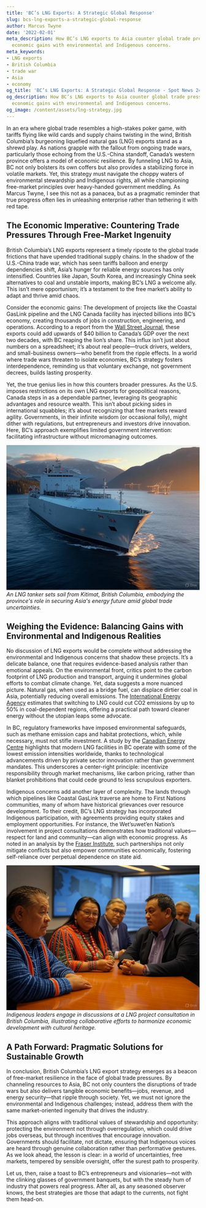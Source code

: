 ```yaml
---
title: 'BC’s LNG Exports: A Strategic Global Response'
slug: bcs-lng-exports-a-strategic-global-response
author: Marcus Twyne
date: '2022-02-01'
meta_description: How BC’s LNG exports to Asia counter global trade pressures, balancing
  economic gains with environmental and Indigenous concerns.
meta_keywords:
- LNG exports
- British Columbia
- trade war
- Asia
- economy
og_title: 'BC’s LNG Exports: A Strategic Global Response - Spot News 24'
og_description: How BC’s LNG exports to Asia counter global trade pressures, balancing
  economic gains with environmental and Indigenous concerns.
og_image: /content/assets/lng-strategy.jpg
---
```


In an era where global trade resembles a high-stakes poker game, with tariffs flying like wild cards and supply chains twisting in the wind, British Columbia’s burgeoning liquefied natural gas (LNG) exports stand as a shrewd play. As nations grapple with the fallout from ongoing trade wars, particularly those echoing from the U.S.-China standoff, Canada’s western province offers a model of economic resilience. By funneling LNG to Asia, BC not only bolsters its own coffers but also provides a stabilizing force in volatile markets. Yet, this strategy must navigate the choppy waters of environmental stewardship and Indigenous rights, all while championing free-market principles over heavy-handed government meddling. As Marcus Twyne, I see this not as a panacea, but as a pragmatic reminder that true progress often lies in unleashing enterprise rather than tethering it with red tape.

## The Economic Imperative: Countering Trade Pressures Through Free-Market Ingenuity

British Columbia’s LNG exports represent a timely riposte to the global trade frictions that have upended traditional supply chains. In the shadow of the U.S.-China trade war, which has seen tariffs balloon and energy dependencies shift, Asia’s hunger for reliable energy sources has only intensified. Countries like Japan, South Korea, and increasingly China seek alternatives to coal and unstable imports, making BC’s LNG a welcome ally. This isn’t mere opportunism; it’s a testament to the free market’s ability to adapt and thrive amid chaos.

Consider the economic gains: The development of projects like the Coastal GasLink pipeline and the LNG Canada facility has injected billions into BC’s economy, creating thousands of jobs in construction, engineering, and operations. According to a report from the [Wall Street Journal](https://www.wsj.com/articles/canadas-lng-boom-amid-trade-wars-2023), these exports could add upwards of $40 billion to Canada’s GDP over the next two decades, with BC reaping the lion’s share. This influx isn’t just about numbers on a spreadsheet; it’s about real people—truck drivers, welders, and small-business owners—who benefit from the ripple effects. In a world where trade wars threaten to isolate economies, BC’s strategy fosters interdependence, reminding us that voluntary exchange, not government decrees, builds lasting prosperity.

Yet, the true genius lies in how this counters broader pressures. As the U.S. imposes restrictions on its own LNG exports for geopolitical reasons, Canada steps in as a dependable partner, leveraging its geographic advantages and resource wealth. This isn’t about picking sides in international squabbles; it’s about recognizing that free markets reward agility. Governments, in their infinite wisdom (or occasional folly), might dither with regulations, but entrepreneurs and investors drive innovation. Here, BC’s approach exemplifies limited government intervention: facilitating infrastructure without micromanaging outcomes.

![LNG tanker departing from Kitimat](/content/assets/lng-tanker-kitimat.jpg)  
*An LNG tanker sets sail from Kitimat, British Columbia, embodying the province's role in securing Asia's energy future amid global trade uncertainties.*

## Weighing the Evidence: Balancing Gains with Environmental and Indigenous Realities

No discussion of LNG exports would be complete without addressing the environmental and Indigenous concerns that shadow these projects. It’s a delicate balance, one that requires evidence-based analysis rather than emotional appeals. On the environmental front, critics point to the carbon footprint of LNG production and transport, arguing it undermines global efforts to combat climate change. Yet, data suggests a more nuanced picture. Natural gas, when used as a bridge fuel, can displace dirtier coal in Asia, potentially reducing overall emissions. The [International Energy Agency](https://www.iea.org/reports/global-gas-security) estimates that switching to LNG could cut CO2 emissions by up to 50% in coal-dependent regions, offering a practical path toward cleaner energy without the utopian leaps some advocate.

In BC, regulatory frameworks have imposed environmental safeguards, such as methane emission caps and habitat protections, which, while necessary, must not stifle investment. A study by the [Canadian Energy Centre](https://www.canadianenergycentre.ca/reports/bc-lng-and-environmental-impact-2023) highlights that modern LNG facilities in BC operate with some of the lowest emission intensities worldwide, thanks to technological advancements driven by private sector innovation rather than government mandates. This underscores a center-right principle: incentivize responsibility through market mechanisms, like carbon pricing, rather than blanket prohibitions that could cede ground to less scrupulous exporters.

Indigenous concerns add another layer of complexity. The lands through which pipelines like Coastal GasLink traverse are home to First Nations communities, many of whom have historical grievances over resource development. To their credit, BC’s LNG strategy has incorporated Indigenous participation, with agreements providing equity stakes and employment opportunities. For instance, the Wet’suwet’en Nation’s involvement in project consultations demonstrates how traditional values—respect for land and community—can align with economic progress. As noted in an analysis by the [Fraser Institute](https://www.fraserinstitute.org/studies/indigenous-participation-in-canadas-resource-sector), such partnerships not only mitigate conflicts but also empower communities economically, fostering self-reliance over perpetual dependence on state aid.

![Indigenous leaders at LNG consultation meeting](/content/assets/indigenous-lng-meeting.jpg)  
*Indigenous leaders engage in discussions at a LNG project consultation in British Columbia, illustrating collaborative efforts to harmonize economic development with cultural heritage.*

## A Path Forward: Pragmatic Solutions for Sustainable Growth

In conclusion, British Columbia’s LNG export strategy emerges as a beacon of free-market resilience in the face of global trade pressures. By channeling resources to Asia, BC not only counters the disruptions of trade wars but also delivers tangible economic benefits—jobs, revenue, and energy security—that ripple through society. Yet, we must not ignore the environmental and Indigenous challenges; instead, address them with the same market-oriented ingenuity that drives the industry.

This approach aligns with traditional values of stewardship and opportunity: protecting the environment not through overregulation, which could drive jobs overseas, but through incentives that encourage innovation. Governments should facilitate, not dictate, ensuring that Indigenous voices are heard through genuine collaboration rather than performative gestures. As we look ahead, the lesson is clear: in a world of uncertainties, free markets, tempered by sensible oversight, offer the surest path to prosperity.

Let us, then, raise a toast to BC’s entrepreneurs and visionaries—not with the clinking glasses of government banquets, but with the steady hum of industry that powers real progress. After all, as any seasoned observer knows, the best strategies are those that adapt to the currents, not fight them head-on.
